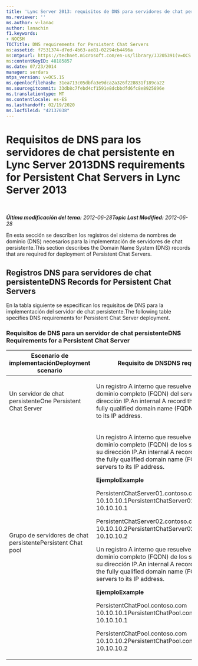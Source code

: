 ```yaml
---
title: 'Lync Server 2013: requisitos de DNS para servidores de chat persistente'
ms.reviewer: ''
ms.author: v-lanac
author: lanachin
f1.keywords:
- NOCSH
TOCTitle: DNS requirements for Persistent Chat Servers
ms:assetid: f7531374-d7ed-4b63-ae81-02294cb4496a
ms:mtpsurl: https://technet.microsoft.com/en-us/library/JJ205391(v=OCS.15)
ms:contentKeyID: 48185857
ms.date: 07/23/2014
manager: serdars
mtps_version: v=OCS.15
ms.openlocfilehash: 31ea713c05dbfa3e9dca2a326f228831f189ca22
ms.sourcegitcommit: 33db8c7febd4cf1591e8dcbbdfd6fc8e8925896e
ms.translationtype: MT
ms.contentlocale: es-ES
ms.lasthandoff: 02/19/2020
ms.locfileid: "42137038"
---
```

<div data-xmlns="http://www.w3.org/1999/xhtml">

<div class="topic" data-xmlns="http://www.w3.org/1999/xhtml" data-msxsl="urn:schemas-microsoft-com:xslt" data-cs="http://msdn.microsoft.com/">

<div data-asp="https://msdn2.microsoft.com/asp">

# <a name="dns-requirements-for-persistent-chat-servers-in-lync-server-2013"></a><span data-ttu-id="38871-102">Requisitos de DNS para los servidores de chat persistente en Lync Server 2013</span><span class="sxs-lookup"><span data-stu-id="38871-102">DNS requirements for Persistent Chat Servers in Lync Server 2013</span></span>

</div>

<div id="mainSection">

<div id="mainBody">

<span> </span>

<span data-ttu-id="38871-103">_**Última modificación del tema:** 2012-06-28_</span><span class="sxs-lookup"><span data-stu-id="38871-103">_**Topic Last Modified:** 2012-06-28_</span></span>

<span data-ttu-id="38871-104">En esta sección se describen los registros del sistema de nombres de dominio (DNS) necesarios para la implementación de servidores de chat persistente.</span><span class="sxs-lookup"><span data-stu-id="38871-104">This section describes the Domain Name System (DNS) records that are required for deployment of Persistent Chat Servers.</span></span>

<div>

## <a name="dns-records-for-persistent-chat-servers"></a><span data-ttu-id="38871-105">Registros DNS para servidores de chat persistente</span><span class="sxs-lookup"><span data-stu-id="38871-105">DNS Records for Persistent Chat Servers</span></span>

<span data-ttu-id="38871-106">En la tabla siguiente se especifican los requisitos de DNS para la implementación del servidor de chat persistente.</span><span class="sxs-lookup"><span data-stu-id="38871-106">The following table specifies DNS requirements for Persistent Chat Server deployment.</span></span>

### <a name="dns-requirements-for-a-persistent-chat-server"></a><span data-ttu-id="38871-107">Requisitos de DNS para un servidor de chat persistente</span><span class="sxs-lookup"><span data-stu-id="38871-107">DNS Requirements for a Persistent Chat Server</span></span>

<table>
<colgroup>
<col style="width: 50%" />
<col style="width: 50%" />
</colgroup>
<thead>
<tr class="header">
<th><span data-ttu-id="38871-108">Escenario de implementación</span><span class="sxs-lookup"><span data-stu-id="38871-108">Deployment scenario</span></span></th>
<th><span data-ttu-id="38871-109">Requisito de DNS</span><span class="sxs-lookup"><span data-stu-id="38871-109">DNS requirement</span></span></th>
</tr>
</thead>
<tbody>
<tr class="odd">
<td><p><span data-ttu-id="38871-110">Un servidor de chat persistente</span><span class="sxs-lookup"><span data-stu-id="38871-110">One Persistent Chat Server</span></span></p></td>
<td><p><span data-ttu-id="38871-111">Un registro A interno que resuelve el nombre de dominio completo (FQDN) del servidor como su dirección IP.</span><span class="sxs-lookup"><span data-stu-id="38871-111">An internal A record that resolves the fully qualified domain name (FQDN) of the server to its IP address.</span></span></p></td>
</tr>
<tr class="even">
<td><p><span data-ttu-id="38871-112">Grupo de servidores de chat persistente</span><span class="sxs-lookup"><span data-stu-id="38871-112">Persistent Chat pool</span></span></p></td>
<td><p><span data-ttu-id="38871-113">Un registro A interno que resuelve el nombre de dominio completo (FQDN) de los servidores como su dirección IP.</span><span class="sxs-lookup"><span data-stu-id="38871-113">An internal A record that resolves the fully qualified domain name (FQDN) of the servers to its IP address.</span></span></p>
<p><span data-ttu-id="38871-114"><strong>Ejemplo</strong></span><span class="sxs-lookup"><span data-stu-id="38871-114"><strong>Example</strong></span></span></p>
<p><span data-ttu-id="38871-115">PersistentChatServer01.contoso.com 10.10.10.1</span><span class="sxs-lookup"><span data-stu-id="38871-115">PersistentChatServer01.contoso.com     10.10.10.1</span></span></p>
<p><span data-ttu-id="38871-116">PersistentChatServer02.contoso.com 10.10.10.2</span><span class="sxs-lookup"><span data-stu-id="38871-116">PersistentChatServer02.contoso.com     10.10.10.2</span></span></p>
<p><span data-ttu-id="38871-117">Un registro A interno que resuelve el nombre de dominio completo (FQDN) de los servidores como su dirección IP.</span><span class="sxs-lookup"><span data-stu-id="38871-117">An internal A record that resolves the fully qualified domain name (FQDN) of the servers to its IP address.</span></span></p>
<p><span data-ttu-id="38871-118"><strong>Ejemplo</strong></span><span class="sxs-lookup"><span data-stu-id="38871-118"><strong>Example</strong></span></span></p>
<p><span data-ttu-id="38871-119">PersistentChatPool.contoso.com 10.10.10.1</span><span class="sxs-lookup"><span data-stu-id="38871-119">PersistentChatPool.contoso.com    10.10.10.1</span></span></p>
<p><span data-ttu-id="38871-120">PersistentChatPool.contoso.com 10.10.10.2</span><span class="sxs-lookup"><span data-stu-id="38871-120">PersistentChatPool.contoso.com    10.10.10.2</span></span></p></td>
</tr>
</tbody>
</table>


</div>

</div>

<span> </span>

</div>

</div>

</div>

